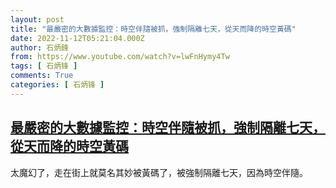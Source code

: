 ```yaml
---
layout: post
title: "最嚴密的大數據監控：時空伴隨被抓，強制隔離七天，從天而降的時空黃碼"
date: 2022-11-12T05:21:04.000Z
author: 石炳鋒
from: https://www.youtube.com/watch?v=lwFnHymy4Tw
tags: [ 石炳锋 ]
comments: True
categories: [ 石炳锋 ]
---
```

<!--1668230464000-->
[最嚴密的大數據監控：時空伴隨被抓，強制隔離七天，從天而降的時空黃碼](https://www.youtube.com/watch?v=lwFnHymy4Tw)
------

<div>
太魔幻了，走在街上就莫名其妙被黃碼了，被強制隔離七天，因為時空伴隨。
</div>

